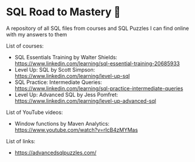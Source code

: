 # SQL Road to Mastery 🚀
A repository of all SQL files from courses and SQL Puzzles I can find online with my answers to them

List of courses:  
* SQL Essentials Training by Walter Shields: https://www.linkedin.com/learning/sql-essential-training-20685933
* Level Up: SQL by Scott Simpson: https://www.linkedin.com/learning/level-up-sql
* SQL Practice: Intermediate Queries: https://www.linkedin.com/learning/sql-practice-intermediate-queries
* Level Up: Advanced SQL by Jess Pomfret: https://www.linkedin.com/learning/level-up-advanced-sql

List of YouTube videos:
* Window functions by Maven Analytics: https://www.youtube.com/watch?v=rIcB4zMYMas

List of links:  
* https://advancedsqlpuzzles.com/
